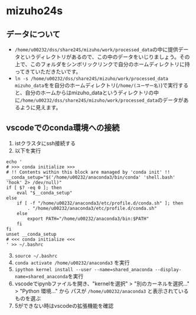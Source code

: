 # mizuho24s

## データについて
- `/home/u00232/dss/share24S/mizuho/work/processed_data`の中に提供データというディレクトリがあるので、この中のデータをいじりましょう。その上で、このフォルダをシンボリックリンクで自分のホームディレクトリに持ってきていただきたいです。
- `ln -s /home/u00232/dss/share24S/mizuho/work/processed_data mizuho_data`をを自分のホームディレクトリ(`/home/(ユーザー名)`)で実行すると、自分のホームからはmizuho_dataというディレクトリの中に`/home/u00232/dss/share24S/mizuho/work/processed_data`のデータがあるように見えます。

## vscodeでのconda環境への接続
1. istクラスタにssh接続する
2. 以下を実行
```
echo '
# >>> conda initialize >>>
# !! Contents within this block are managed by 'conda init' !!
__conda_setup="$('/home/u00232/anaconda3/bin/conda' 'shell.bash' 'hook' 2> /dev/null)"
if [ $? -eq 0 ]; then
    eval "$__conda_setup"
else
    if [ -f "/home/u00232/anaconda3/etc/profile.d/conda.sh" ]; then
        . "/home/u00232/anaconda3/etc/profile.d/conda.sh"
    else
        export PATH="/home/u00232/anaconda3/bin:$PATH"
    fi
fi
unset __conda_setup
# <<< conda initialize <<<
' >> ~/.bashrc
``` 
3. `source ~/.bashrc` 
3. `conda activate /home/u00232/anaconda3` を実行
4. `ipython kernel install --user --name=shared_anaconda --display-name=shared_anaconda`を実行
5. vscodeでipynbファイルを開き、"kernelを選択" > "別のカーネルを選択..." > "Python 環境..." から パスが `/home/u00232/anaconda3` と表示されているものを選ぶ
6. 5ができない時はvscodeの拡張機能を確認
